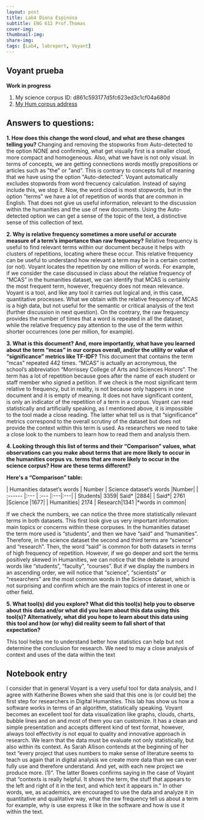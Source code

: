 ```yaml
---
layout: post
title: Lab4 Diona Espinosa
subtitle: ENG 612 Prof.Thomas
cover-img:
thumbnail-img: 
share-img: 
tags: [Lab4, labreport, Voyant]
---
```


## Voyant prueba


**Work in progress**

1. My science corpus ID: d861c593177d5fc623ed3c1cf04a680d
2. [My Hum corpus address](https://voyant-tools.org/?corpus=867b315d99ab2b60f406f564ff585001&panels=cirrus,reader,trends,summary,contexts)

## Answers to questions:

**1.	How does this change the word cloud, and what are these changes telling you?**
Changing and removing the stopworks from Auto-detected to the option NONE and confirming, what get visually first is a smaller cloud, more compact and homogeneous. Also, what we have is not only visual. In terms of concepts, we are getting connections words mostly prepositions or articles such as "the" or "and". This is contrary to concepts full of meaning that we have using the option "Auto-detected". Voyant automatically excludes stopwords from word frecuency calculation. Instead of saying include this, we stop it.  Now, the word cloud is most stopwords, but in the option "terms" we have a lot of repetition of words that are common in English. That does not give us useful information, relevant to the discussion within the humanities and the use of new documents. Using the Auto-detected option we can get a sense of the topic of the text, a distinctive sense of this collection of text. 

**2.	 Why is relative frequency sometimes a more useful or accurate measure of a term’s importance than raw frequency?**
Relative frequency is useful to find relevant terms within our document because it helps with clusters of repetitions, locating where these occur. This relative frequency can be useful to understand how relevant a term may be in a certain context (or not). Voyant locates the repetition by one million of words. For example, if we consider the case discussed in class about the relative frequency of “MCAS” in the humanities dataset, we can identify that MCAS is certainly the most frequent term, however, frequency does not mean relevance. Voyant is a tool, and like any tool it carries out logical and, in this case, quantitative processes. What we obtain with the relative frequency of MCAS is a high data, but not useful for the semantic or critical analysis of the text (further discussion in next question). On the contrary, the raw frequency provides the number of times that a word is repeated in all the dataset, while the relative frequency pay attention to the use of the term within shorter occurrences (one per million, for example).

**3.	What is this document? And, more importantly, what have you learned about the term “mcas” in our corpus overall, and/or the utility or value of “significance” metrics like TF-IDF?**
This document that contains the term “mcas” repeated 442 times. “MCAS” is actually an acronymous, the school’s abbreviation “Morrissey College of Arts and Sciences Honors”. The term has a lot of repetition because goes after the name of each student or staff member who signed a petition. If we check is the most significant term relative to frequency, but in reality, is not because only happens in one document and it is empty of meaning. It does not have significant content, is only an indicator of the repetition of a term in a corpus. Voyant can read statistically and artificially speaking, as I mentioned above, it is impossible to the tool made a close reading. The latter what tell us is that “significance” metrics correspond to the overall scrutiny of the dataset but does not provide the context within this term is used. As researchers we need to take a close look to the numbers to learn how to read them and analysis them. 

**4.	Looking through this list of terms and their “Comparison” values, what observations can you make about terms that are more likely to occur in the humanities corpus vs. terms that are more likely to occur in the science corpus? How are these terms different?**

**Here's a “Comparison” table:**

| Humanities dataset’s words | Number | Science dataset’s words |Number|
| :------ |:--- | :--- |:---|:---|
| Students| 3359| Said* |2884|
| Said*| 2761 |Science |1677|
| Humanities| 2174 | Research|1341
|*words in common|

If we check the numbers, we can notice the three more statistically relevant terms in both datasets. This first look give us very important information: main topics or concerns within these corpuses.  In the humanities dataset the term more used is “students”, and then we have “said” and “humanities”. Therefore, in the science dataset the second and third terms are “science” and “research”. Then, the word “said” is common for both datasets in terms of high frequency of repetition. However, if we go deeper and sort the terms positively skewed in Humanities, we can notice that the debate is around words like “students”, “faculty”, “courses”. But if we display the numbers in an ascending order, we will notice that “science”, “scientists” or “researchers” are the most common words in the Science dataset, which is not surprising and confirm which are the main topics of interest in one or other field.

**5.	What tool(s) did you explore? What did this tool(s) help you to observe about this data and/or what did you learn about this data using this tool(s)? Alternatively, what did you hope to learn about this data using this tool and how (or why) did reality seem to fall short of that expectation?**

This tool helps me to understand better how statistics can help but not determine the conclusion for research. We need to may a close analysis of context and uses of the data within the text

## Notebook entry

I consider that in general Voyant is a very useful tool for data analysis, and I agree with Katherine Bowes when she said that this one is (or could be) the first step for researchers in Digital Humanities. This lab has show us how a software works in terms of an algorithm, statistically speaking. Voyant becomes an excellent tool for data visualization like graphs, clouds, charts, bubble lines and on and most of them you can customize. It has a clean and simple presentation and accepts different kind of text format, however, always tool effectivity is not equal to quality and innovative approach in research. We learn that the data must be evaluate not only statistically, but also within its context. As Sarah Allison contends at the beginning of her text “every project that uses numbers to make sense of literature seems to teach us again that in digital analysis we create more data than we can ever fully use and therefore understand. And yet, with each new project we produce more. (1)”. The latter Bowes confirms saying in the case of Voyant that “contexts is really helpful. It shows the term, the stuff that appears to the left and right of it in the text, and which text it appears in.” In other words, we, as academics, are encouraged to use the data and analyze it in quantitative and qualitative way, what the raw frequency tell us about a term for example, why is use express it like in the software and how is use it within the text. 
